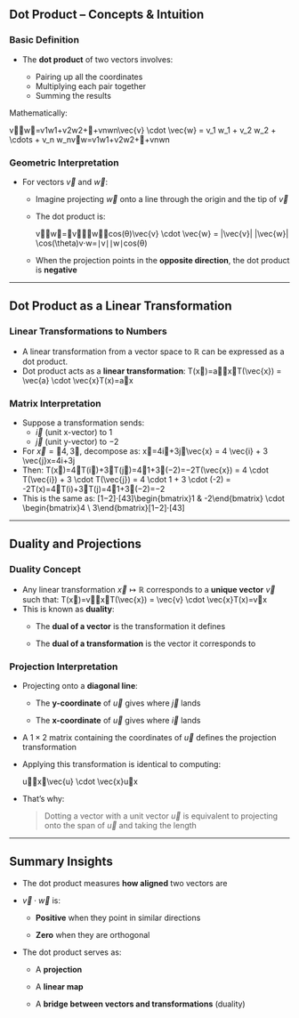 ## Dot Product – Concepts & Intuition

### Basic Definition

- The **dot product** of two vectors involves:
    
    - Pairing up all the coordinates
    - Multiplying each pair together
    - Summing the results


Mathematically:

v⃗⋅w⃗=v1w1+v2w2+⋯+vnwn\vec{v} \cdot \vec{w} = v_1 w_1 + v_2 w_2 + \cdots + v_n w_nv⋅w=v1​w1​+v2​w2​+⋯+vn​wn​

### Geometric Interpretation

- For vectors $\vec{v}$ and $\vec{w}$:

	- Imagine projecting $\vec{w}$ onto a line through the origin and the tip of $\vec{v}$

    - The dot product is:
    
        v⃗⋅w⃗=∣v⃗∣∣w⃗∣cos⁡(θ)\vec{v} \cdot \vec{w} = |\vec{v}| |\vec{w}| \cos(\theta)v⋅w=∣v∣∣w∣cos(θ)
    - When the projection points in the **opposite direction**, the dot product is **negative**

---

## Dot Product as a Linear Transformation

### Linear Transformations to Numbers

- A linear transformation from a vector space to $\mathbb{R}$ can be expressed as a dot product.
- Dot product acts as a **linear transformation**:
    T(x⃗)=a⃗⋅x⃗T(\vec{x}) = \vec{a} \cdot \vec{x}T(x)=a⋅x

### Matrix Interpretation

- Suppose a transformation sends:
    - $\vec{i}$ (unit x-vector) to $1$
    - $\vec{j}$ (unit y-vector) to $-2$
- For $\vec{x} = \langle 4, 3 \rangle$, decompose as:
    x⃗=4i⃗+3j⃗\vec{x} = 4 \vec{i} + 3 \vec{j}x=4i+3j​
- Then:
    T(x⃗)=4⋅T(i⃗)+3⋅T(j⃗)=4⋅1+3⋅(−2)=−2T(\vec{x}) = 4 \cdot T(\vec{i}) + 3 \cdot T(\vec{j}) = 4 \cdot 1 + 3 \cdot (-2) = -2T(x)=4⋅T(i)+3⋅T(j​)=4⋅1+3⋅(−2)=−2
- This is the same as:
    [1−2]⋅[43]\begin{bmatrix}1 & -2\end{bmatrix} \cdot \begin{bmatrix}4 \\ 3\end{bmatrix}[1​−2​]⋅[43​]

---

## Duality and Projections

### Duality Concept

- Any linear transformation $\vec{x} \mapsto \mathbb{R}$ corresponds to a **unique vector** $\vec{v}$ such that:
    T(x⃗)=v⃗⋅x⃗T(\vec{x}) = \vec{v} \cdot \vec{x}T(x)=v⋅x
- This is known as **duality**:
    - The **dual of a vector** is the transformation it defines
    
    - The **dual of a transformation** is the vector it corresponds to

### Projection Interpretation

- Projecting onto a **diagonal line**:
    
    - The **y-coordinate** of $\vec{u}$ gives where $\vec{j}$ lands

    - The **x-coordinate** of $\vec{u}$ gives where $\vec{i}$ lands

- A $1 \times 2$ matrix containing the coordinates of $\vec{u}$ defines the projection transformation
    
- Applying this transformation is identical to computing:
    
    u⃗⋅x⃗\vec{u} \cdot \vec{x}u⋅x
- That’s why:
    
    > Dotting a vector with a unit vector $\vec{u}$ is equivalent to projecting onto the span of $\vec{u}$ and taking the length
    

---

## Summary Insights

- The dot product measures **how aligned** two vectors are
    
- $\vec{v} \cdot \vec{w}$ is:
    
    - **Positive** when they point in similar directions
        
    - **Zero** when they are orthogonal
        
- The dot product serves as:
    
    - A **projection**
        
    - A **linear map**
        
    - A **bridge between vectors and transformations** (duality)